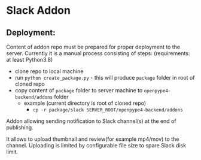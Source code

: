 Slack Addon
===============

Deployment:
----------
Content of addon repo must be prepared for proper deployment to the server.
Currently it is a manual process consisting of steps: (requirements: at least Python3.8)
- clone repo to local machine
- run `python create_package.py` - this will produce `package` folder in root of cloned repo
- copy content of `package` folder to server machine to `openpype4-backend/addons` folder
  - example (current directory is root of cloned repo)
      - `cp -r package/slack SERVER_ROOT/openpype4-backend/addons`

Addon allowing sending notification to Slack channel(s) at the end of publishing.

It allows to upload thumbnail and review(for example mp4/mov) to the channel.
Uploading is limited by configurable file size to spare Slack disk limit.